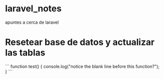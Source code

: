 # laravel_notes
apuntes a cerca de laravel

<h1>Resetear base de datos y actualizar las tablas</h1>
```
function test() {
  console.log("notice the blank line before this function?");
}
```
